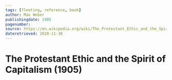 ```yaml
---
tags: [fleeting, reference, book]
author: Max Weber
publishingdate: 1905
pagenumber:
source: https://en.wikipedia.org/wiki/The_Protestant_Ethic_and_the_Spirit_of_Capitalism
dateretrieved: 2020-11-30
---
```


# The Protestant Ethic and the Spirit of Capitalism (1905)

